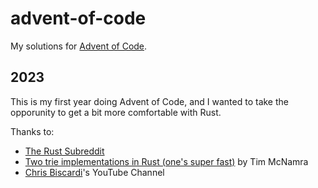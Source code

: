 # advent-of-code

My solutions for [Advent of Code](https://adventofcode.com/).

## 2023

This is my first year doing Advent of Code, and I wanted to take the opporunity to get a bit more comfortable with Rust.

Thanks to:

* [The Rust Subreddit](https://reddit.com/r/rust)
* [Two trie implementations in Rust (one's super fast)](https://dev.to/timclicks/two-trie-implementations-in-rust-ones-super-fast-2f3m) by Tim McNamra
* [Chris Biscardi](https://www.youtube.com/@chrisbiscardi)'s YouTube Channel
